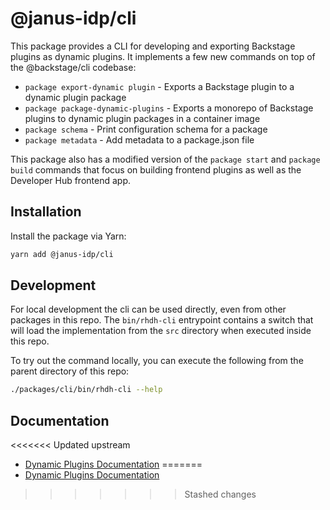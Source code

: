 # @janus-idp/cli

This package provides a CLI for developing and exporting Backstage plugins as dynamic plugins. It implements a few new commands on top of the @backstage/cli codebase:

- `package export-dynamic plugin` - Exports a Backstage plugin to a dynamic plugin package
- `package package-dynamic-plugins` - Exports a monorepo of Backstage plugins to dynamic plugin packages in a container image
- `package schema` - Print configuration schema for a package
- `package metadata` - Add metadata to a package.json file

This package also has a modified version of the `package start` and `package build` commands that focus on building frontend plugins as well as the Developer Hub frontend app.

## Installation

Install the package via Yarn:

```sh
yarn add @janus-idp/cli
```

## Development

For local development the cli can be used directly, even from other packages in this repo. The `bin/rhdh-cli` entrypoint contains a switch that will load the implementation from the `src` directory when executed inside this repo.

To try out the command locally, you can execute the following from the parent directory of this repo:

```bash
./packages/cli/bin/rhdh-cli --help
```

## Documentation

<<<<<<< Updated upstream
- [Dynamic Plugins Documentation](https://github.com/janus-idp/backstage-showcase/blob/main/docs/dynamic-plugins.md#dynamic-plugins-support)
=======
- [Dynamic Plugins Documentation](https://github.com/redhat-developer/rhdh/blob/main/docs/dynamic-plugins)
>>>>>>> Stashed changes
